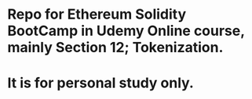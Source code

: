 # Repo for Ethereum Solidity BootCamp in Udemy Online course, mainly Section 12; Tokenization. 
# It is for personal study only.
